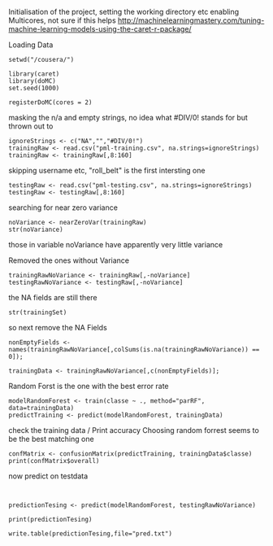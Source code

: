 Initialisation of the project, setting the working directory etc
enabling Multicores, not sure if this helps 
http://machinelearningmastery.com/tuning-machine-learning-models-using-the-caret-r-package/

Loading Data
```{r, message=FALSE}
setwd("/cousera/")

library(caret)
library(doMC)
set.seed(1000)

registerDoMC(cores = 2)
```

masking the n/a and empty strings, no idea what #DIV/0! stands for but thrown out to
```{r, message=FALSE}
ignoreStrings <- c("NA","","#DIV/0!")
trainingRaw <- read.csv("pml-training.csv", na.strings=ignoreStrings)
trainingRaw <- trainingRaw[,8:160]
```
skipping username etc, "roll_belt" is the first intersting one

```{r, message=FALSE}
testingRaw <- read.csv("pml-testing.csv", na.strings=ignoreStrings)
testingRaw <- testingRaw[,8:160]
```
searching for near zero variance

```{r, message=FALSE}
noVariance <- nearZeroVar(trainingRaw)
str(noVariance)
  ```
those in variable noVariance have apparently very little variance

Removed the ones without Variance

```{r, message=FALSE}
trainingRawNoVariance <- trainingRaw[,-noVariance]
testingRawNoVariance <- testingRaw[,-noVariance]
```

the  NA fields are still there
```{r, message=FALSE}
str(trainingSet)
```
so next remove the NA Fields
```{r, message=FALSE}
nonEmptyFields <- names(trainingRawNoVariance[,colSums(is.na(trainingRawNoVariance)) == 0]);

trainingData <- trainingRawNoVariance[,c(nonEmptyFields)];

```
Random Forst is the one with the best error rate
```{r, message=FALSE}
modelRandomForest <- train(classe ~ ., method="parRF", data=trainingData)
predictTraining <- predict(modelRandomForest, trainingData)
```
check the training data / Print accuracy
Choosing random forrest seems to be the best matching one 
 
```{r, message=FALSE}
confMatrix <- confusionMatrix(predictTraining, trainingData$classe)
print(confMatrix$overall)

```

 now predict on testdata
```{r, message=FALSE}


predictionTesing <- predict(modelRandomForest, testingRawNoVariance)

print(predictionTesing)

write.table(predictionTesing,file="pred.txt")

```

